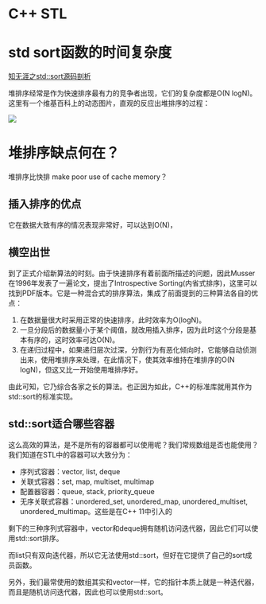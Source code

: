 # C++ STL

# std sort函数的时间复杂度

[知无涯之std::sort源码剖析](http://feihu.me/blog/2014/sgi-std-sort/)

堆排序经常是作为快速排序最有力的竞争者出现，它们的复杂度都是O(N logN)。这里有一个维基百科上的动态图片，直观的反应出堆排序的过程：

![](http://feihu.me/img/posts/stl-heapsort.gif)



# 堆排序缺点何在？

堆排序比快排   make poor use of cache memory？

## 插入排序的优点

它在数据大致有序的情况表现非常好，可以达到O(N)，


## 横空出世

到了正式介绍新算法的时刻。由于快速排序有着前面所描述的问题，因此Musser在1996年发表了一遍论文，提出了Introspective Sorting(内省式排序)，这里可以找到PDF版本。它是一种混合式的排序算法，集成了前面提到的三种算法各自的优点：

1. 在数据量很大时采用正常的快速排序，此时效率为O(logN)。
1. 一旦分段后的数据量小于某个阈值，就改用插入排序，因为此时这个分段是基本有序的，这时效率可达O(N)。
1. 在递归过程中，如果递归层次过深，分割行为有恶化倾向时，它能够自动侦测出来，使用堆排序来处理，在此情况下，使其效率维持在堆排序的O(N logN)，但这又比一开始使用堆排序好。

由此可知，它乃综合各家之长的算法。也正因为如此，C++的标准库就用其作为std::sort的标准实现。


## std::sort适合哪些容器

这么高效的算法，是不是所有的容器都可以使用呢？我们常规数组是否也能使用？我们知道在STL中的容器可以大致分为：

- 序列式容器：vector, list, deque
- 关联式容器：set, map, multiset, multimap
- 配置器容器：queue, stack, priority_queue
- 无序关联式容器：unordered_set, unordered_map, unordered_multiset, unordered_multimap。这些是在C++ 11中引入的


剩下的三种序列式容器中，vector和deque拥有随机访问迭代器，因此它们可以使用std::sort排序。

而list只有双向迭代器，所以它无法使用std::sort，但好在它提供了自己的sort成员函数。

另外，我们最常使用的数组其实和vector一样，它的指针本质上就是一种迭代器，而且是随机访问迭代器，因此也可以使用std::sort。
